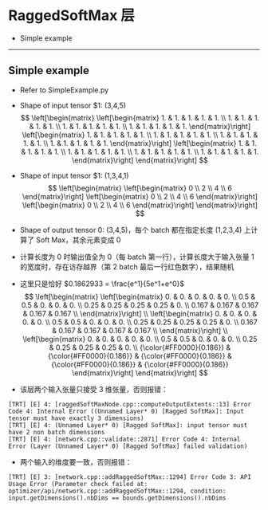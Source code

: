 # RaggedSoftMax 层
+ Simple example

---
## Simple example
+ Refer to SimpleExample.py
+ Shape of input tensor $1: (3,4,5)
$$
\left[\begin{matrix}
    \left[\begin{matrix}
        1. & 1. & 1. & 1. & 1. \\
        1. & 1. & 1. & 1. & 1. \\
        1. & 1. & 1. & 1. & 1. \\
        1. & 1. & 1. & 1. & 1.
    \end{matrix}\right]
    \left[\begin{matrix}
        1. & 1. & 1. & 1. & 1. \\
        1. & 1. & 1. & 1. & 1. \\
        1. & 1. & 1. & 1. & 1. \\
        1. & 1. & 1. & 1. & 1.
    \end{matrix}\right]
    \left[\begin{matrix}
        1. & 1. & 1. & 1. & 1. \\
        1. & 1. & 1. & 1. & 1. \\
        1. & 1. & 1. & 1. & 1. \\
        1. & 1. & 1. & 1. & 1.
    \end{matrix}\right]
\end{matrix}\right]
$$

+ Shape of input tensor $1: (1,3,4,1)
$$
\left[\begin{matrix}
    \left[\begin{matrix}
        0 \\
        2 \\
        4 \\
        6
    \end{matrix}\right]
    \left[\begin{matrix}
        0 \\
        2 \\
        4 \\
        6
    \end{matrix}\right]
    \left[\begin{matrix}
        0 \\
        2 \\
        4 \\
        6
    \end{matrix}\right]
\end{matrix}\right]
$$

+ Shape of output tensor 0: (3,4,5)，每个 batch 都在指定长度 (1,2,3,4) 上计算了 Soft Max，其余元素变成 0
+ 计算长度为 0 时输出值全为 0（每 batch 第一行），计算长度大于输入张量 1 的宽度时，存在访存越界（第 2 batch 最后一行红色数字），结果随机
+ 这里只是恰好 $0.1862933 = \frac{e^1}{5e^1+e^0}$
$$
\left[\begin{matrix}
    \left[\begin{matrix}
        0.    & 0.    & 0.    & 0.    & 0.    \\
        0.5   & 0.5   & 0.    & 0.    & 0.    \\
        0.25  & 0.25  & 0.25  & 0.25  & 0.    \\
        0.167 & 0.167 & 0.167 & 0.167 & 0.167 \\
    \end{matrix}\right] \\
    \left[\begin{matrix}
        0.    & 0.    & 0.    & 0.    & 0.    \\
        0.5   & 0.5   & 0.    & 0.    & 0.    \\
        0.25  & 0.25  & 0.25  & 0.25  & 0.    \\
        0.167 & 0.167 & 0.167 & 0.167 & 0.167 \\
    \end{matrix}\right] \\
    \left[\begin{matrix}
        0.    & 0.    & 0.    & 0.    & 0.    \\
        0.5   & 0.5   & 0.    & 0.    & 0.    \\
        0.25  & 0.25  & 0.25  & 0.25  & 0.    \\
        {\color{#FF0000}{0.186}} & {\color{#FF0000}{0.186}} & {\color{#FF0000}{0.186}} & {\color{#FF0000}{0.186}} & {\color{#FF0000}{0.186}}
    \end{matrix}\right]
\end{matrix}\right]
$$

+ 该层两个输入张量只接受 3 维张量，否则报错：
```
[TRT] [E] 4: [raggedSoftMaxNode.cpp::computeOutputExtents::13] Error Code 4: Internal Error ((Unnamed Layer* 0) [Ragged SoftMax]: Input tensor must have exactly 3 dimensions)
[TRT] [E] 4: (Unnamed Layer* 0) [Ragged SoftMax]: input tensor must have 2 non batch dimensions
[TRT] [E] 4: [network.cpp::validate::2871] Error Code 4: Internal Error (Layer (Unnamed Layer* 0) [Ragged SoftMax] failed validation)
```

+ 两个输入的维度要一致，否则报错：
```
[TRT] [E] 3: [network.cpp::addRaggedSoftMax::1294] Error Code 3: API Usage Error (Parameter check failed at: optimizer/api/network.cpp::addRaggedSoftMax::1294, condition: input.getDimensions().nbDims == bounds.getDimensions().nbDims
```
